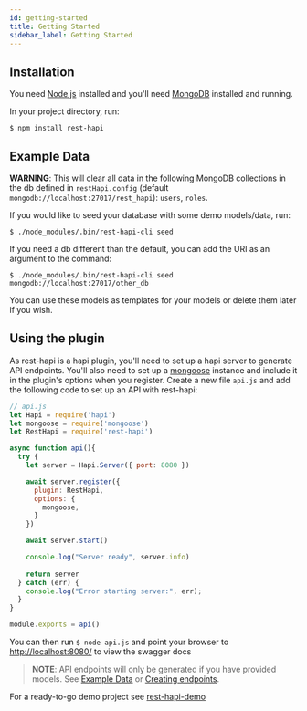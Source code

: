 ```yaml
---
id: getting-started
title: Getting Started
sidebar_label: Getting Started
---
```


## Installation

You need [Node.js](https://nodejs.org/en/) installed and you'll need [MongoDB](https://docs.mongodb.com/manual/installation/) installed and running.

In your project directory, run:


```
$ npm install rest-hapi
```

## Example Data

**WARNING**: This will clear all data in the following MongoDB collections in the db defined in ``restHapi.config`` (default ``mongodb://localhost:27017/rest_hapi``): ``users``, ``roles``.

If you would like to seed your database with some demo models/data, run:

```
$ ./node_modules/.bin/rest-hapi-cli seed
```

If you need a db different than the default, you can add the URI as an argument to the command:

```
$ ./node_modules/.bin/rest-hapi-cli seed mongodb://localhost:27017/other_db
```

You can use these models as templates for your models or delete them later if you wish.

## Using the plugin

As rest-hapi is a hapi plugin, you'll need to set up a hapi server to generate API endpoints.  You'll also need to set up a [mongoose](https://github.com/Automattic/mongoose) instance and include it in the plugin's options when you register. Create a new file ``api.js`` and add the following code to set up an API with rest-hapi:

```javascript
// api.js
let Hapi = require('hapi')
let mongoose = require('mongoose')
let RestHapi = require('rest-hapi')

async function api(){
  try {
    let server = Hapi.Server({ port: 8080 })

    await server.register({
      plugin: RestHapi,
      options: {
        mongoose,
      }
    })

    await server.start()

    console.log("Server ready", server.info)
    
    return server
  } catch (err) {
    console.log("Error starting server:", err);
  }
}

module.exports = api()
```
You can then run ``$ node api.js`` and point your browser to [http://localhost:8080/](http://localhost:8080/) to view the swagger docs 

> **NOTE**: API endpoints will only be generated if you have provided models. See [Example Data](#example-data) or [Creating endpoints](creating-endpoints.md).

For a ready-to-go demo project see [rest-hapi-demo](https://github.com/JKHeadley/rest-hapi-demo)
